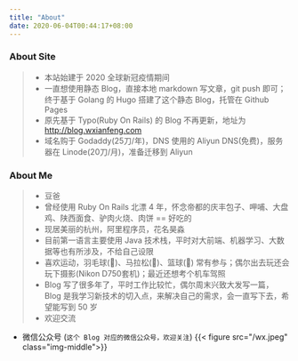 ```yaml
---
title: "About"
date: 2020-06-04T00:44:17+08:00
---
```


### About Site
> * 本站始建于 2020 全球新冠疫情期间  
> * 一直想使用静态 Blog，直接本地 markdown 写文章，git push 即可；终于基于 Golang 的 Hugo 搭建了这个静态 Blog，托管在 Github Pages  
> * 原先基于 Typo(Ruby On Rails) 的 Blog 不再更新，地址为 http://blog.wxianfeng.com  
> * 域名购于 Godaddy(25刀/年)，DNS 使用的 Aliyun DNS(免费)，服务器在 Linode(20刀/月)，准备迁移到 Aliyun

### About Me
> * 豆爸
> * 曾经使用 Ruby On Rails 北漂 4 年，怀念帝都的庆丰包子、呷哺、大盘鸡、陕西面食、驴肉火烧、肉饼 == 好吃的  
> * 现居美丽的杭州，阿里程序员，花名昊淼  
> * 目前第一语言主要使用 Java 技术栈，平时对大前端、机器学习、大数据等也有所涉及，不给自己设限  
> * 喜欢运动，羽毛球(🏸)、马拉松(🏃)、篮球(🏀) 常有参与；偶尔出去玩还会玩下摄影(Nikon D750套机)；最近还想考个机车驾照  
> * Blog 写了很多年了，平时工作比较忙，偶尔周末兴致大发写一篇，Blog 是我学习新技术的切入点，来解决自己的需求，会一直写下去，希望能写到 50 岁
> * 欢迎交流

* 微信公众号 (`这个 Blog 对应的微信公众号，欢迎关注`)
{{< figure src="/wx.jpeg" class="img-middle">}}
